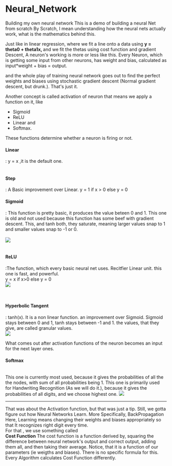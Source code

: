 # Neural_Network
 Building my own neural network
This is a demo of building a neural Net from scratch
By Scratch, I mean understanding how the neural nets actually work, what is the mathematics behind this.

Just like in linear regression, where we fit a line onto a data using
 <b> y = theta0 + theta1x, </b>
 and we fit the thetas using cost function and gradient Descent, A neuron's working is more or less like this.
 Every Neuron, which is getting some input from other neurons, has weight and bias, calculated as
 input*weight + bias = output.

 and the whole play of training neural network goes out to find the perfect weights and biases using
 stochastic gradient descent (Normal gradient descent, but drunk.). That's just it.

Another concept is called activation of neuron
 that means we apply a function on it, like
 <ul>
 <li>Sigmoid</li>
 <li>ReLU</li>
 <li>Linear and</li>
 <li>Softmax.</li> </ul>
 These functions determine whether a neuron is firing or not.
 <br>
 <h4> Linear</h4> : y = x ,it is the default one.<br> 
 <br><h4> Step </h4> : A Basic improvement over Linear. y = 1 if x > 0 else y = 0  
 <br><h4> Sigmoid</h4> : This function is pretty basic, it produces the value beteen 0 and 1. This one is old and not used because this function has some beef with gradient descent. This, and tanh both, they saturate, meaning larger values snap to 1 and smaller values snap to -1 or 0.<br><br>
 <img src="https://mathworld.wolfram.com/images/equations/SigmoidFunction/NumberedEquation1.gif"><br>
 <br><h4> ReLU</h4> :The function, which every basic neural net uses. Recitfier Linear unit. this one is fast, and powerful. <br> y = x if x>0 else y = 0 <br> <img src="https://3qeqpr26caki16dnhd19sv6by6v-wpengine.netdna-ssl.com/wp-content/uploads/2018/10/Line-Plot-of-Rectified-Linear-Activation-for-Negative-and-Positive-Inputs.png"><br>
 
 <br><h4> Hyperbolic Tangent</h4> : tanh(x). It is a non linear function. an improvement over Sigmoid. Sigmoid stays between 0 and 1, tanh stays between -1 and 1. the values, that they give, are called granular values.<br><img src="https://mathworld.wolfram.com/images/interactive/TanhReal.gif"><br>

 What comes out after activation functions of the neuron becomes an input for the next layer ones.
 
 <h4>Softmax</h4>
<br>This one is currently most used, because it gives the probabilities of all the the nodes, with sum of all probabilities being 1. This one is primarily used for Handwriting Recognition (As we will do it.), because it gives the probabilities of all digits, and we choose highest one.
<img src = 'https://www.gstatic.com/education/formulas2/-1/en/softmax_function.svg' >

<hr>
That was about the Activation function, but that was just a tip. Still, we gotta figure out how Neural Networks Learn. More Specifically, BackPropagation <br>
Here, Learning means changing their weights and biases appropriately so that It recognizes right digit every time.<br>
For that , we use something called <br>
<strong>Cost Function</strong>
The cost function is a function derived by, squaring the difference between neural network's output and correct output, adding them all, and then taking their average. Notice, that it is a function of our parameters (ie weigths and biases). There is no specific formula for this. Every Algorithm calculates Cost Function differently. 
